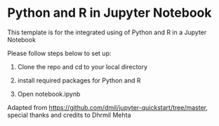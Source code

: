 # Python and R in Jupyter Notebook

This template is for the integrated using of Python and R in a Jupyter Notebook

Please follow steps below to set up:

1. Clone the repo and cd to your local directory

2. install required packages for Python and R

3. Open notebook.ipynb

Adapted from https://github.com/dmil/jupyter-quickstart/tree/master, special thanks and credits to Dhrmil Mehta
